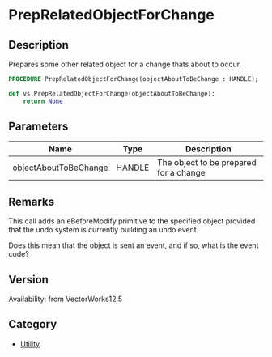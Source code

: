 # PrepRelatedObjectForChange

## Description
Prepares some other related object for a change thats about to occur.

```pascal
PROCEDURE PrepRelatedObjectForChange(objectAboutToBeChange : HANDLE);
```

```python
def vs.PrepRelatedObjectForChange(objectAboutToBeChange):
    return None
```

## Parameters
|Name|Type|Description|
|---|---|---|
|objectAboutToBeChange|HANDLE|The object to be prepared for a change|

## Remarks
This call adds an eBeforeModify primitive to the specified object provided that the undo system is currently building an undo event.  


Does this mean that the object is sent an event, and if so, what is the event code?

## Version
Availability: from VectorWorks12.5

## Category
* [Utility](../Categories/Utility.md)
